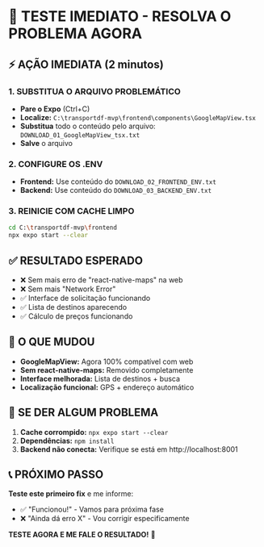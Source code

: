 # 🚀 TESTE IMEDIATO - RESOLVA O PROBLEMA AGORA

## ⚡ AÇÃO IMEDIATA (2 minutos)

### 1. SUBSTITUA O ARQUIVO PROBLEMÁTICO
- **Pare o Expo** (Ctrl+C)
- **Localize:** `C:\transportdf-mvp\frontend\components\GoogleMapView.tsx`
- **Substitua** todo o conteúdo pelo arquivo: `DOWNLOAD_01_GoogleMapView_tsx.txt`
- **Salve** o arquivo

### 2. CONFIGURE OS .ENV
- **Frontend:** Use conteúdo do `DOWNLOAD_02_FRONTEND_ENV.txt`
- **Backend:** Use conteúdo do `DOWNLOAD_03_BACKEND_ENV.txt`

### 3. REINICIE COM CACHE LIMPO
```bash
cd C:\transportdf-mvp\frontend
npx expo start --clear
```

## ✅ RESULTADO ESPERADO
- ❌ Sem mais erro de "react-native-maps" na web
- ❌ Sem mais "Network Error"
- ✅ Interface de solicitação funcionando
- ✅ Lista de destinos aparecendo
- ✅ Cálculo de preços funcionando

## 📱 O QUE MUDOU
- **GoogleMapView:** Agora 100% compatível com web
- **Sem react-native-maps:** Removido completamente
- **Interface melhorada:** Lista de destinos + busca
- **Localização funcional:** GPS + endereço automático

## 🔧 SE DER ALGUM PROBLEMA
1. **Cache corrompido:** `npx expo start --clear`
2. **Dependências:** `npm install`
3. **Backend não conecta:** Verifique se está em http://localhost:8001

## 📞 PRÓXIMO PASSO
**Teste este primeiro fix** e me informe:
- ✅ "Funcionou!" - Vamos para próxima fase
- ❌ "Ainda dá erro X" - Vou corrigir especificamente

**TESTE AGORA E ME FALE O RESULTADO!** 🚀